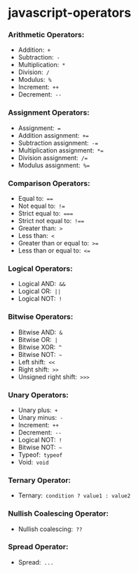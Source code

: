 # javascript-operators
### Arithmetic Operators:
  * Addition:` +`
  * Subtraction:` -`
  * Multiplication:` *`
  * Division:` /`
  * Modulus:` %`
  * Increment:` ++`
  * Decrement:` --`
### Assignment Operators:
  * Assignment:` =`
  * Addition assignment:` +=`
  * Subtraction assignment:` -=`
  * Multiplication assignment:` *=`
  * Division assignment:` /=`
  * Modulus assignment:` %=`
### Comparison Operators:
  * Equal to:` ==`
  * Not equal to:` !=`
  * Strict equal to:` ===`
  * Strict not equal to:` !==`
  * Greater than:` >`
  * Less than:` <`
  * Greater than or equal to:` >=`
  * Less than or equal to:` <=`
### Logical Operators:
  * Logical AND:` &&`
  * Logical OR:` ||`
  * Logical NOT:` !`
### Bitwise Operators:
  * Bitwise AND:` &`
  * Bitwise OR:` |`
  * Bitwise XOR:` ^`
  * Bitwise NOT:` ~`
  * Left shift:` <<`
  * Right shift:` >>`
  * Unsigned right shift:` >>>`
### Unary Operators:
  * Unary plus:` +`
  * Unary minus:` -`
  * Increment:` ++`
  * Decrement:` --`
  * Logical NOT:` !`
  * Bitwise NOT:` ~`
  * Typeof:` typeof`
  * Void:` void`
### Ternary Operator:
  * Ternary:` condition ? value1 : value2`
### Nullish Coalescing Operator:
  * Nullish coalescing:` ??`
### Spread Operator:
  * Spread:` ...`
